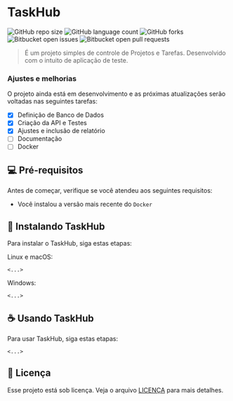 # TaskHub

![GitHub repo size](https://img.shields.io/github/repo-size/iuricode/README-template?style=for-the-badge)
![GitHub language count](https://img.shields.io/github/languages/count/iuricode/README-template?style=for-the-badge)
![GitHub forks](https://img.shields.io/github/forks/iuricode/README-template?style=for-the-badge)
![Bitbucket open issues](https://img.shields.io/bitbucket/issues/iuricode/README-template?style=for-the-badge)
![Bitbucket open pull requests](https://img.shields.io/bitbucket/pr-raw/iuricode/README-template?style=for-the-badge)

> É um projeto simples de controle de Projetos e Tarefas.
> Desenvolvido com o intuito de aplicação de teste.

### Ajustes e melhorias

O projeto ainda está em desenvolvimento e as próximas atualizações serão voltadas nas seguintes tarefas:

- [x] Definição de Banco de Dados
- [x] Criação da API e Testes
- [x] Ajustes e inclusão de relatório
- [ ] Documentação
- [ ] Docker

## 💻 Pré-requisitos

Antes de começar, verifique se você atendeu aos seguintes requisitos:

- Você instalou a versão mais recente do `Docker`

## 🚀 Instalando TaskHub

Para instalar o TaskHub, siga estas etapas:

Linux e macOS:

```
<...>
```

Windows:

```
<...>
```

## ☕ Usando TaskHub

Para usar TaskHub, siga estas etapas:

```
<...>
```

## 📝 Licença

Esse projeto está sob licença. Veja o arquivo [LICENÇA](LICENSE.md) para mais detalhes.